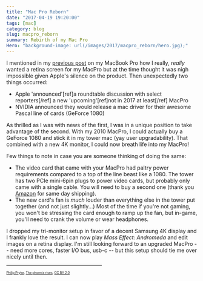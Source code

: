 ```yaml
---
title: "Mac Pro Reborn"
date: "2017-04-19 19:20:00"
tags: [mac]
category: blog
slug: macpro_reborn
summary: Rebirth of my Mac Pro
Hero: "background-image: url(/images/2017/macpro_reborn/hero.jpg);"
---
```


I mentioned in my [previous post]({filename}./2017_02_macbook_pro_thoughts.md) on my MacBook Pro how I really, _really_ wanted a retina screen for my MacPro but at the time thought it was nigh impossible given Apple's silence on the product. Then unexpectedly two things occurred:

* Apple 'announced'[ref]a roundtable discussion with select reporters[/ref] a new 'upcoming'[ref]not in 2017 at least[/ref] MacPro
* NVIDIA announced they would release a mac driver for their awesome Pascal line of cards (GeForce 1080)

As thrilled as I was with news of the first, I was in a unique position to take advantage of the second. With my 2010 MacPro, I could actually buy a GeForce 1080 and stick it in my tower mac (yay user upgradability). That combined with a new 4K monitor, I could now breath life into my MacPro!

Few things to note in case you are someone thinking of doing the same:

* The video card that came with your MacPro had paltry power requirements compared to a top of the line beast like a 1080. The tower has two PCIe mini-6pin plugs to power video cards, but probably only came with a single cable. You will need to buy a second one (thank you [Amazon](https://www.amazon.com/gp/product/B01L0BNNDI/) for same day shipping).
* The new card's fan is _much_ louder than everything else in the tower put together (and not just slightly...) Most of the time if you're not gaming, you won't be stressing the card enough to ramp up the fan, but in-game, you'll need to crank the volume or wear headphones.

I dropped my tri-monitor setup in favor of a decent Samsung 4K display and I frankly love the result. I can now play _Mass Effect: Andromeda_ and edit images on a retina display. I'm still looking forward to an upgraded MacPro -- need more cores, faster I/O bus, usb-c -- but this setup should tie me over nicely until then.

<div style="text-align: center">
<hr style="width: 50%"/>
</div>

<div style="font-size: 60%">
<a href="https://www.flickr.com/people/40187740@N00">Philip Pryke</a>, <a href="https://commons.wikimedia.org/wiki/File:The_phoenix_rises.jpg">The phoenix rises</a>, <a href="https://creativecommons.org/licenses/by/2.0/legalcode">CC BY 2.0</a>
</div>
